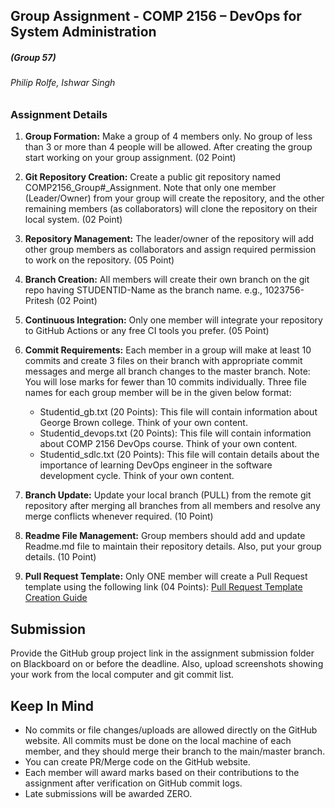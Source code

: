 ## Group Assignment - COMP 2156 – DevOps for System Administration
##### (Group 57) 
###### Philip Rolfe, Ishwar Singh
### Assignment Details

1. **Group Formation:** Make a group of 4 members only. No group of less than 3 or more than 4 people will be allowed. After creating the group start working on your group assignment. (02 Point)

2. **Git Repository Creation:** Create a public git repository named COMP2156_Group#_Assignment. Note that only one member (Leader/Owner) from your group will create the repository, and the other remaining members (as collaborators) will clone the repository on their local system. (02 Point)

3. **Repository Management:** The leader/owner of the repository will add other group members as collaborators and assign required permission to work on the repository. (05 Point)

4. **Branch Creation:** All members will create their own branch on the git repo having STUDENTID-Name as the branch name. e.g., 1023756-Pritesh (02 Point)

5. **Continuous Integration:** Only one member will integrate your repository to GitHub Actions or any free CI tools you prefer. (05 Point)

6. **Commit Requirements:** Each member in a group will make at least 10 commits and create 3 files on their branch with appropriate commit messages and merge all branch changes to the master branch. Note: You will lose marks for fewer than 10 commits individually. Three file names for each group member will be in the given below format:
   - Studentid_gb.txt (20 Points): This file will contain information about George Brown college. Think of your own content.
   - Studentid_devops.txt (20 Points): This file will contain information about COMP 2156 DevOps course. Think of your own content.
   - Studentid_sdlc.txt (20 Points): This file will contain details about the importance of learning DevOps engineer in the software development cycle. Think of your own content.

7. **Branch Update:** Update your local branch (PULL) from the remote git repository after merging all branches from all members and resolve any merge conflicts whenever required. (10 Point)

8. **Readme File Management:** Group members should add and update Readme.md file to maintain their repository details. Also, put your group details. (10 Point)

9. **Pull Request Template:** Only ONE member will create a Pull Request template using the following link (04 Points): [Pull Request Template Creation Guide](https://docs.github.com/en/communities/using-templates-to-encourage-useful-issues-and-pull-requests/creating-a-pull-request-template-for-your-repository)

## Submission

Provide the GitHub group project link in the assignment submission folder on Blackboard on or before the deadline. Also, upload screenshots showing your work from the local computer and git commit list.

## Keep In Mind

- No commits or file changes/uploads are allowed directly on the GitHub website. All commits must be done on the local machine of each member, and they should merge their branch to the main/master branch.
- You can create PR/Merge code on the GitHub website.
- Each member will award marks based on their contributions to the assignment after verification on GitHub commit logs.
- Late submissions will be awarded ZERO.
